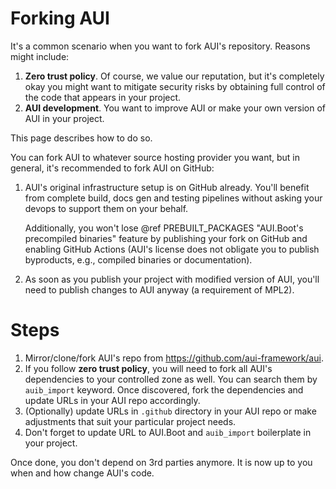 # Forking AUI

It's a common scenario when you want to fork AUI's repository. Reasons might include:

1. **Zero trust policy**. Of course, we value our reputation, but it's completely okay you might want to mitigate
   security risks by obtaining full control of the code that appears in your project.
2. **AUI development**. You want to improve AUI or make your own version of AUI in your project.

This page describes how to do so.

You can fork AUI to whatever source hosting provider you want, but in general, it's recommended to fork AUI on GitHub:

1. AUI's original infrastructure setup is on GitHub already. You'll benefit from complete build, docs gen and testing
   pipelines without asking your devops to support them on your behalf.
   
   Additionally, you won't lose @ref PREBUILT_PACKAGES "AUI.Boot's precompiled binaries" feature by publishing your fork
   on GitHub and enabling GitHub Actions (AUI's license does not obligate you to publish byproducts, e.g., compiled
   binaries or documentation).
2. As soon as you publish your project with modified version of AUI, you'll need to publish changes to AUI anyway
   (a requirement of MPL2).

# Steps

1. Mirror/clone/fork AUI's repo from https://github.com/aui-framework/aui.
2. If you follow **zero trust policy**, you will need to fork all AUI's dependencies to your controlled zone as well.
   You can search them by `auib_import` keyword. Once discovered, fork the dependencies and update URLs in your AUI repo
   accordingly.
3. (Optionally) update URLs in `.github` directory in your AUI repo or make adjustments that suit your particular
   project needs.
4. Don't forget to update URL to AUI.Boot and `auib_import` boilerplate in your project.

Once done, you don't depend on 3rd parties anymore. It is now up to you when and how change AUI's code.